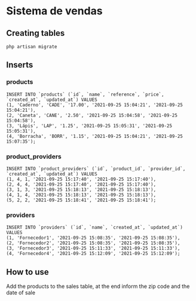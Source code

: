 # Sistema de vendas

## Creating tables
```
php artisan migrate
```

## Inserts

### products
```
INSERT INTO `products` (`id`, `name`, `reference`, `price`, `created_at`, `updated_at`) VALUES
(1, 'Caderno', 'CADE', '17.00', '2021-09-25 15:04:21', '2021-09-25 15:04:21'),
(2, 'Caneta', 'CANE', '2.50', '2021-09-25 15:04:58', '2021-09-25 15:04:58'),
(3, 'Lápis', 'LAP', '1.25', '2021-09-25 15:05:31', '2021-09-25 15:05:31'),
(4, 'Borracha', 'BORR', '1.15', '2021-09-25 15:04:21', '2021-09-25 15:07:35');

```

### product_providers
```
INSERT INTO `product_providers` (`id`, `product_id`, `provider_id`, `created_at`, `updated_at`) VALUES
(1, 4, 1, '2021-09-25 15:17:40', '2021-09-25 15:17:40'),
(2, 4, 4, '2021-09-25 15:17:40', '2021-09-25 15:17:40'),
(3, 1, 3, '2021-09-25 15:18:13', '2021-09-25 15:18:13'),
(4, 1, 4, '2021-09-25 15:18:13', '2021-09-25 15:18:13'),
(5, 2, 2, '2021-09-25 15:18:41', '2021-09-25 15:18:41');
```

### providers
```
INSERT INTO `providers` (`id`, `name`, `created_at`, `updated_at`) VALUES
(1, 'Fornecedor1', '2021-09-25 15:08:35', '2021-09-25 15:08:35'),
(2, 'Fornecedor2', '2021-09-25 15:08:35', '2021-09-25 15:08:35'),
(3, 'Fornecedor3', '2021-09-25 15:11:33', '2021-09-25 15:11:33'),
(4, 'Fornecedor4', '2021-09-25 15:12:09', '2021-09-25 15:12:09');

```


## How to use

Add the products to the sales table, at the end inform the zip code and the date of sale
